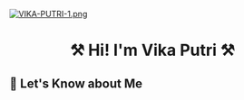 [![VIKA-PUTRI-1.png](https://i.postimg.cc/0ySzntVX/VIKA-PUTRI-1.png)](https://postimg.cc/871kPbQL)
<h1 align=center> ⚒ Hi! I'm Vika Putri ⚒ </h1>
<h2 align=left> 🔎 Let's Know about Me
